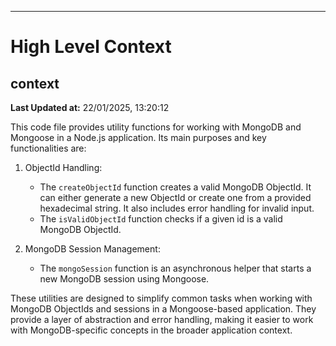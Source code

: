 

---
# High Level Context
## context
**Last Updated at:** 22/01/2025, 13:20:12

This code file provides utility functions for working with MongoDB and Mongoose in a Node.js application. Its main purposes and key functionalities are:

1. ObjectId Handling:
   - The `createObjectId` function creates a valid MongoDB ObjectId. It can either generate a new ObjectId or create one from a provided hexadecimal string. It also includes error handling for invalid input.
   - The `isValidObjectId` function checks if a given id is a valid MongoDB ObjectId.

2. MongoDB Session Management:
   - The `mongoSession` function is an asynchronous helper that starts a new MongoDB session using Mongoose.

These utilities are designed to simplify common tasks when working with MongoDB ObjectIds and sessions in a Mongoose-based application. They provide a layer of abstraction and error handling, making it easier to work with MongoDB-specific concepts in the broader application context.
